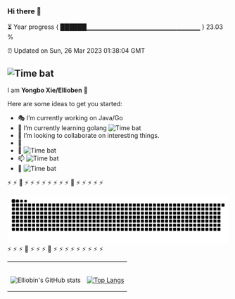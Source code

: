 ### Hi there 👋

⏳ Year progress { ██████▁▁▁▁▁▁▁▁▁▁▁▁▁▁▁▁▁▁▁▁▁▁▁▁ } 23.03 %


⏰ Updated on Sun, 26 Mar 2023 01:38:04 GMT

![Time bat](https://img.shields.io/badge/TimeBar-v1.0-red.svg)
---




I am **Yongbo Xie/Ellioben** 🤗

Here are some ideas to get you started:

- 🎭 I’m currently working on Java/Go
- 🌱 I’m currently learning golang ![Time bat](https://img.shields.io/badge/Go-v1.0-red.svg)
- 👯 I’m looking to collaborate on interesting things.
- 👾  
- 💬 ![Time bat](https://img.shields.io/badge/Javascript-v1.0-red.svg)
- 📫 ![Time bat](https://img.shields.io/badge/k8s-v1.0-k8s.svg)
- 💫 ![Time bat](https://img.shields.io/badge/operator-v1.0-operator.svg)


⚡ ⚡ 💫 ⚡ ⚡ ⚡ ⚡ ⚡ ⚡ ⚡ ⚡ 💫 ⚡ ⚡ ⚡ ⚡ ⚡ 
<div align="center">
  <img src="https://raw.githubusercontent.com/Ellioben/Ellioben/main/assets/github-snake-dark.svg" >
</div>
⚡ ⚡ ⚡ 💫 ⚡ ⚡ ⚡ 💫 ⚡ ⚡ ⚡ ⚡ ⚡ ⚡ ⚡ ⚡ ⚡ 




<!-- Social -->
<table width="100%" frame=void >
<tr>
  <td align="center">
  <strong>&nbsp </strong>
    
 ![Elliobin's GitHub stats](https://github-readme-stats.vercel.app/api?username=Ellioben&show_icons=true&theme=radical) 

  
  </td>

  <td align="center">
  <strong>&nbsp</strong>
    
  [![Top Langs](https://github-readme-stats.vercel.app/api/top-langs/?username=Ellioben&layout=compact&theme=radical)](https://github.com/anuraghazra/github-readme-stats)

  </td>
</tr>
</table>


